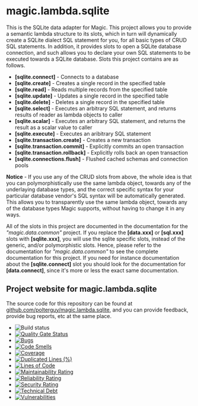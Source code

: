 
# magic.lambda.sqlite

This is the SQLite data adapter for Magic. This project allows you to provide a semantic lambda structure
to its slots, which in turn will dynamically create a SQLite dialect SQL statement for you, for all basic
types of CRUD SQL statements. In addition, it provides slots to open a SQLite database connection, and
such allows you to declare your own SQL statements to be executed towards a SQLite database. Slots
this project contains are as follows.

* __[sqlite.connect]__ - Connects to a database
* __[sqlite.create]__ - Creates a single record in the specified table
* __[sqlite.read]__ - Reads multiple records from the specified table
* __[sqlite.update]__ - Updates a single record in the specified table
* __[sqlite.delete]__ - Deletes a single record in the specified table
* __[sqlite.select]__ - Executes an arbitrary SQL statement, and returns results of reader as lambda objects to caller
* __[sqlite.scalar]__ - Executes an arbitrary SQL statement, and returns the result as a scalar value to caller
* __[sqlite.execute]__ - Executes an aribitrary SQL statement
* __[sqlite.transaction.create]__ - Creates a new transaction
* __[sqlite.transaction.commit]__ - Explicitly commits an open transaction
* __[sqlite.transaction.rollback]__ - Explicitly rolls back an open transaction
* __[sqlite.connections.flush]__ - Flushed cached schemas and connection pools

**Notice** - If you use any of the CRUD slots from above, the whole idea is that you can polymorphistically
use the same lambda object, towards any of the underlaying database types, and the correct specific syntax
for your particular database vendor's SQL syntax will be automatically generated. This allows you to
transparently use the same lambda object, towards any of the database types Magic supports, without having to
change it in any ways.

All of the slots in this project are documented in the documentation for the _"magic.data.common"_ project.
If you replace the **[data.xxx]** or **[sql.xxx]** slots with **[sqlite.xxx]**, you will use the sqlite specific
slots, instead of the generic, and/or polymorphistic slots.
Hence, please refer to the documentation for _"magic.data.common"_ to see the complete documentation for this
project. If you need for instance documentation about the **[sqlite.connect]** slot you should look for the
documentation for **[data.connect]**, since it's more or less the exact same documentation.

## Project website for magic.lambda.sqlite

The source code for this repository can be found at [github.com/polterguy/magic.lambda.sqlite](https://github.com/polterguy/magic.lambda.sqlite), and you can provide feedback, provide bug reports, etc at the same place.

- ![Build status](https://github.com/polterguy/magic.lambda.sqlite/actions/workflows/build.yaml/badge.svg)
- [![Quality Gate Status](https://sonarcloud.io/api/project_badges/measure?project=polterguy_magic.lambda.sqlite&metric=alert_status)](https://sonarcloud.io/dashboard?id=polterguy_magic.lambda.sqlite)
- [![Bugs](https://sonarcloud.io/api/project_badges/measure?project=polterguy_magic.lambda.sqlite&metric=bugs)](https://sonarcloud.io/dashboard?id=polterguy_magic.lambda.sqlite)
- [![Code Smells](https://sonarcloud.io/api/project_badges/measure?project=polterguy_magic.lambda.sqlite&metric=code_smells)](https://sonarcloud.io/dashboard?id=polterguy_magic.lambda.sqlite)
- [![Coverage](https://sonarcloud.io/api/project_badges/measure?project=polterguy_magic.lambda.sqlite&metric=coverage)](https://sonarcloud.io/dashboard?id=polterguy_magic.lambda.sqlite)
- [![Duplicated Lines (%)](https://sonarcloud.io/api/project_badges/measure?project=polterguy_magic.lambda.sqlite&metric=duplicated_lines_density)](https://sonarcloud.io/dashboard?id=polterguy_magic.lambda.sqlite)
- [![Lines of Code](https://sonarcloud.io/api/project_badges/measure?project=polterguy_magic.lambda.sqlite&metric=ncloc)](https://sonarcloud.io/dashboard?id=polterguy_magic.lambda.sqlite)
- [![Maintainability Rating](https://sonarcloud.io/api/project_badges/measure?project=polterguy_magic.lambda.sqlite&metric=sqale_rating)](https://sonarcloud.io/dashboard?id=polterguy_magic.lambda.sqlite)
- [![Reliability Rating](https://sonarcloud.io/api/project_badges/measure?project=polterguy_magic.lambda.sqlite&metric=reliability_rating)](https://sonarcloud.io/dashboard?id=polterguy_magic.lambda.sqlite)
- [![Security Rating](https://sonarcloud.io/api/project_badges/measure?project=polterguy_magic.lambda.sqlite&metric=security_rating)](https://sonarcloud.io/dashboard?id=polterguy_magic.lambda.sqlite)
- [![Technical Debt](https://sonarcloud.io/api/project_badges/measure?project=polterguy_magic.lambda.sqlite&metric=sqale_index)](https://sonarcloud.io/dashboard?id=polterguy_magic.lambda.sqlite)
- [![Vulnerabilities](https://sonarcloud.io/api/project_badges/measure?project=polterguy_magic.lambda.sqlite&metric=vulnerabilities)](https://sonarcloud.io/dashboard?id=polterguy_magic.lambda.sqlite)
